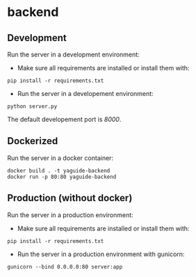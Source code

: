 # backend
## Development
Run the server in a development environment:
  - Make sure all requirements are installed or install them with:
```
pip install -r requirements.txt
```
  - Run the server in a developement environment:
```
python server.py
```
The default developement port is *8000*.
## Dockerized
Run the server in a docker container:
```
docker build . -t yaguide-backend
docker run -p 80:80 yaguide-backend
```
## Production (without docker)
Run the server in a production environment:
  - Make sure all requirements are installed or install them with:
```
pip install -r requirements.txt
```
  - Run the server in a production environment with gunicorn:
```
gunicorn --bind 0.0.0.0:80 server:app
```